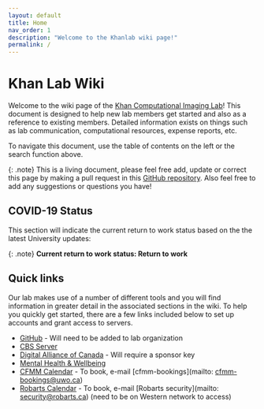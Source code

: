 ```yaml
---
layout: default
title: Home
nav_order: 1
description: "Welcome to the Khanlab wiki page!"
permalink: /
---
```


# Khan Lab Wiki
Welcome to the wiki page of the [Khan Computational Imaging Lab]! This document 
is designed to help new lab members get started and also as a reference to 
existing members. Detailed information exists on things such as lab 
communication, computational resources, expense reports, etc.

To navigate this document, use the table of contents on the left or the search 
function above.

{: .note} 
This is a living document, please feel free add, update or correct this
page by making a pull request in this 
[GitHub repository](https://github.com/khanlab/wiki). Also feel free to add any 
suggestions or questions you have! 

## COVID-19 Status
This section will indicate the current return to work status based on the
the latest University updates:

{: .note}
**Current return to work status: Return to work**

## Quick links
Our lab makes use of a number of different tools and you will find information 
in greater detail in the associated sections in the wiki. To help you quickly
get started, there are a few links included below to set up accounts and grant
access to servers.

* [GitHub] - Will need to be added to lab organization
* [CBS Server]
* [Digital Alliance of Canada] - Will require a sponsor key
* [Mental Health & Wellbeing]
* [CFMM Calendar] - To book, e-mail 
[cfmm-bookings](mailto: cfmm-bookings@uwo.ca)
* [Robarts Calendar] - To book, e-mail 
[Robarts security](mailto: security@robarts.ca) (need to
be on Western network to access)


[Khan Computational Imaging Lab]: https://khanlab.github.io 
[GitHub]: https://github.com
[CBS Server]: https://forms.office.com/r/sQepNZDNqS 
[Digital Alliance of Canada]: https://ccdb.computecanada.ca
[Mental Health & Wellbeing]: https://www.uwo.ca/health/psych/index.html
[CFMM Calendar]: https://schedule.cfmm.uwo.ca
[Robarts Calendar]: https://calendars.robarts.ca